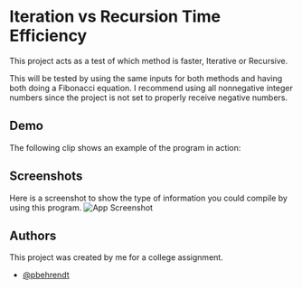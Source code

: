 


# Iteration vs Recursion Time Efficiency

This project acts as a test of which method is faster, Iterative or Recursive.

This will be tested by using the same inputs for both methods and having both doing a Fibonacci equation.
I recommend using all nonnegative integer numbers since the project is not set to properly receive negative numbers.



## Demo

The following clip shows an example of the program in action:

  
## Screenshots

Here is a screenshot to show the type of information
you could compile by using this program.
![App Screenshot](https://via.placeholder.com/468x300?text=App+Screenshot+Here)

  
## Authors
This project was created by me for a college assignment.
- [@pbehrendt](https://github.com/pbehrendt)

  